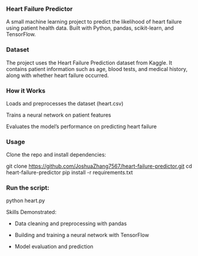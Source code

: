 ### **Heart Failure Predictor**

A small machine learning project to predict the likelihood of heart failure using patient health data.
Built with Python, pandas, scikit-learn, and TensorFlow.

### **Dataset**

The project uses the Heart Failure Prediction dataset from Kaggle.
It contains patient information such as age, blood tests, and medical history, along with whether heart failure occurred.

### **How it Works**

Loads and preprocesses the dataset (heart.csv)

Trains a neural network on patient features

Evaluates the model’s performance on predicting heart failure

### **Usage**

Clone the repo and install dependencies:

git clone https://github.com/JoshuaZhang7567/heart-failure-predictor.git
cd heart-failure-predictor
pip install -r requirements.txt


### **Run the script:**

python heart.py

Skills Demonstrated:

- Data cleaning and preprocessing with pandas

- Building and training a neural network with TensorFlow

- Model evaluation and prediction
